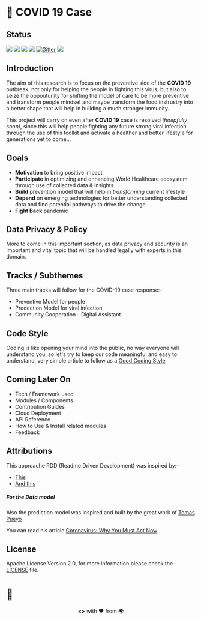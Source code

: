 # 🦠 **COVID 19 Case**

##  Status
![](https://img.shields.io/static/v1?label=status&message=under%20development&color=blueviolet&style=for-the-badge&logo=javascript)
![](https://img.shields.io/github/last-commit/abusharaf/covid19-case?style=for-the-badge&logo=github)
![](https://img.shields.io/maintenance/yes/2020?style=for-the-badge)
[![ ](https://img.shields.io/twitter/follow/MSharafH?logo=twitter&style=for-the-badge)](https://twitter.com/MSharafH)
[![Gitter](https://img.shields.io/gitter/room/abusharaf/covid19-case?logo=gitter&style=for-the-badge&color=green)](https://gitter.im/covid19-case/community?utm_source=badge&utm_medium=badge&utm_campaign=pr-badge)
[![ ](https://img.shields.io/badge/Design%20Thinking-On%20Trello-blue?style=for-the-badge&logo=trello)](https://trello.com/b/o7nigPUk)


## Introduction

The aim of this research is to focus on the preventive side of the **COVID 19** outbreak, not only for helping the people in fighting this virus, but also to seize the oppoutunity for shifting the model of care to be more preventive and transform people mindset and maybe transform the food instrustry into a better shape that will help in building a much stronger immunity.

This project will carry on even after **COVID 19** case is resolved *(hoepfully soon)*, since this will help people fighting any future strong viral infection through the use of this toolkit and activate a healther and better lifestyle for generations yet to come...


## Goals
-   **Motivation** to bring positive impact
-   **Participate** in optimizing and enhancing World Healthcare ecosystem through use of collected data & insights
-   **Build** prevention model that will help in *transforming* current lifestyle
-   **Depend** on emerging technologies for better understanding collected data and find potential pathways to drive the change...
-   **Fight Back** pandemic

## Data Privacy & Policy
More to come in this important section, as data privacy and security is an important and vital topic that will be handled legally with experts in this domain.

## Tracks / Subthemes
Three main tracks will follow for the COVID-19 case response:-
+  Preventive Model for people
+  Predection Model for viral infection
+  Community Cooperation - Digital Assistant

## Code Style
Coding is like opening your mind into the public, no way everyone will understand you, so let's try to keep our code meaningful and easy to understand, very simple article to follow as a [Good Coding Style](http://www.inf.unibz.it/~nutt/Teaching/DSA1819/DSAAssignments/good-coding-style.html)

## Coming Later On
-   Tech / Framework used
-   Modules / Components
-   Contribution Guides
-   Cloud Deployment
-   API Reference
-   How to Use & Install related modules
-   Feedback

## Attributions

This approache RDD (Readme Driven Development) was inspired by:-

+   [This](https://medium.com/@meakaakka/a-beginners-guide-to-writing-a-kickass-readme-7ac01da88ab3)
+   [And this]( http://tom.preston-werner.com/2010/08/23/readme-driven-development.html)

##### For the Data model
Also the prediction model was inspired and built by the great work of [Tomas Pueyo](https://medium.com/@tomaspueyo)

You can read his article [Coronavirus: Why You Must Act Now](https://medium.com/@tomaspueyo/coronavirus-act-today-or-people-will-die-f4d3d9cd99ca)

## License
Apache License Version 2.0, for more information please check the [LICENSE](LICENSE) file.



🧱
======
<p align="center">
<b><></b> with ❤️ from 🌍
</p>
